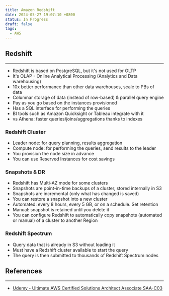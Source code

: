 ```yaml
---
title: Amazon Redshift
date: 2024-05-27 19:07:10 +0800
status: In Progress
draft: false
tags:
  - AWS
---
```

## Redshift
---
- Redshift is based on PostgreSQL, but it's not used for OLTP
- It's OLAP - Online Analytical Processing (Analytics and Data warehousing)
- 10x better performance than other data warehouses, scale to PBs of data
- Columnar storage of data (instead of row-based) & parallel query engine
- Pay as you go based on the instances provisioned
- Has a SQL interface for performing the queries
- BI tools such as Amazon Quicksight or Tableau integrate with it
- vs Athena: faster queries/joins/aggregations thanks to indexes

### Redshift Cluster
- Leader node: for query planning, results aggregation
- Compute node: for performing the queries, send results to the leader
- You provision the node size in advance
- You can use Reserved Instances for cost savings

### Snapshots & DR
- Redshift has Multi-AZ mode for some clusters
- Snapshots are point-in-time backups of a cluster, stored internally in S3
- Snapshots are incremental (only what has changed is saved)
- You can restore a snapshot into a new cluster
- Automated: every 8 hours, every 5 GB, or on a schedule. Set retention
- Manual: snapshot is retained until you delete it
- You can configure Redshift to automatically copy snapshots (automated or manual) of a cluster to another Region

### Redshift Spectrum
- Query data that is already in S3 without loading it
- Must have a Redshift cluster available to start the query
- The query is then submitted to thousands of Redshift Spectrum nodes

## References
---
- [Udemy - Ultimate AWS Certified Solutions Architect Associate SAA-C03](https://www.udemy.com/course/aws-certified-solutions-architect-associate-saa-c03)
